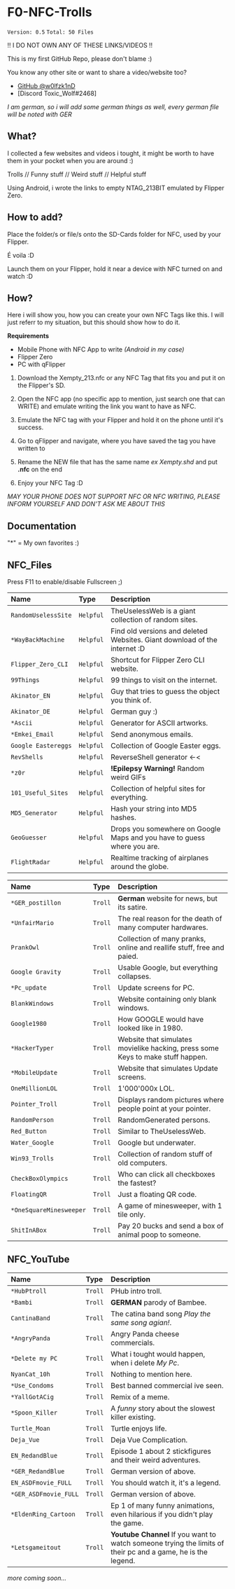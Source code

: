 # F0-NFC-Trolls

`Version: 0.5`
  `Total: 50 Files`

!! I DO NOT OWN ANY OF THESE LINKS/VIDEOS !!

This is my first GitHub Repo, please don't blame :)

You know any other site or want to share a video/website too?

- [GitHub @w0lfzk1nD](https://github.com/w0lfzk1n)
- [Discord Toxic_Wolf#2468]

*I am german, so i will add some german things as well, every german file will be noted with GER*

## What?

I collected a few websites and videos i tought, it might be worth to have them in your pocket when you are around :)

Trolls // Funny stuff // Weird stuff // Helpful stuff

Using Android, i wrote the links to empty NTAG_213BIT emulated by Flipper Zero.

## How to add?
Place the folder/s or file/s onto the SD-Cards folder for NFC, used by your Flipper.

É voila :D 

Launch them on your Flipper, hold it near a device with NFC turned on and watch :D 

## How?

Here i will show you, how you can create your own NFC Tags like this. I will just referr to my situation, but this should show how to do it.

**Requirements**

- Mobile Phone with NFC App to write    *(Android in my case)*
- Flipper Zero
- PC with qFlipper

1. Download the Xempty_213.nfc or any NFC Tag that fits you and put it on the Flipper's SD.

2. Open the NFC app (no specific app to mention, just search one that can WRITE) and emulate writing the link you want to have as NFC.

3. Emulate the NFC tag with your Flipper and hold it on the phone until it's success.

4. Go to qFlipper and navigate, where you have saved the tag you have written to

5. Rename the NEW file that has the same name *ex Xempty.shd* and put **.nfc** on the end

6. Enjoy your NFC Tag :D

*MAY YOUR PHONE DOES NOT SUPPORT NFC OR NFC WRITING, PLEASE INFORM YOURSELF AND DON'T ASK ME ABOUT THIS*

## Documentation

"*" = My own favorites :)

## NFC_Files

Press F11 to enable/disable Fullscreen ;)

| Name      | Type     | Description                |
| :-------- | :------- | :------------------------- |
| `RandomUselessSite` | `Helpful` | TheUselessWeb is a giant collection of random sites. |
| `*WayBackMachine` | `Helpful` | Find old versions and deleted Websites. Giant download of the internet :D |
| `Flipper_Zero_CLI` | `Helpful` | Shortcut for Flipper Zero CLI website. |
| `99Things` | `Helpful` | 99 things to visit on the internet. |
| `Akinator_EN` | `Helpful` | Guy that tries to guess the object you think of. |
| `Akinator_DE` | `Helpful` | German guy :) |
| `*Ascii` | `Helpful` | Generator for ASCII artworks. |
| `*Emkei_Email` | `Helpful` | Send anonymous emails. |
| `Google Eastereggs` | `Helpful` | Collection of Google Easter eggs. |
| `RevShells` | `Helpful` | ReverseShell generator <-< |
| `*z0r` | `Helpful` | **!Epilepsy Warning!** Random weird GIFs|
| `101_Useful_Sites` | `Helpful` | Collection of helpful sites for everything. |
| `MD5_Generator` | `Helpful` | Hash your string into MD5 hashes. |
| `GeoGuesser` | `Helpful` | Drops you somewhere on Google Maps and you have to guess where you are.|
| `FlightRadar` | `Helpful` | Realtime tracking of airplanes around the globe.|

| Name      | Type     | Description                |
| :-------- | :------- | :------------------------- |
| `*GER_postillon` | `Troll` | **German** website for news, but its satire. |
| `*UnfairMario` | `Troll` | The real reason for the death of many computer hardwares. |
| `PrankOwl` | `Troll` | Collection of many pranks, online and reallife stuff, free and paied. |
| `Google Gravity` | `Troll` | Usable Google, but everything collapses. |
| `*Pc_update` | `Troll` | Update screens for PC. |
| `BlankWindows` | `Troll` | Website containing only blank windows. |
| `Google1980` | `Troll` | How GOOGLE would have looked like in 1980. |
| `*HackerTyper` | `Troll` | Website that simulates movielike hacking, press some Keys to make stuff happen. |
| `*MobileUpdate` | `Troll` | Website that simulates Update screens. |
| `OneMillionLOL` | `Troll` | 1'000'000x LOL. |
| `Pointer_Troll` | `Troll` | Displays random pictures where people point at your pointer. |
| `RandomPerson` | `Troll` | RandomGenerated persons. |
| `Red_Button` | `Troll` | Similar to TheUselessWeb. |
| `Water_Google` | `Troll` | Google but underwater. |
| `Win93_Trolls` | `Troll` | Collection of random stuff of old computers. |
| `CheckBoxOlympics` | `Troll` | Who can click all checkboxes the fastest? |
| `FloatingQR` | `Troll` | Just a floating QR code. |
| `*OneSquareMinesweeper` | `Troll` | A game of minesweeper, with 1 tile only. |
| `ShitInABox` | `Troll` | Pay 20 bucks and send a box of animal poop to someone. |


## NFC_YouTube

| Name      | Type     | Description                |
| :-------- | :------- | :------------------------- |
| `*HubPtroll` | `Troll` | PHub intro troll. |
| `*Bambi` | `Troll` | **GERMAN** parody of Bambee. |
| `CantinaBand` | `Troll` | The catina band song *Play the same song agian!*. |
| `*AngryPanda` | `Troll` | Angry Panda cheese commercials. |
| `*Delete my PC` | `Troll` | What i tought would happen, when i delete *My Pc*. |
| `NyanCat_10h` | `Troll` | Nothing to mention here. |
| `*Use_Condoms` | `Troll` | Best banned commercial ive seen. |
| `*YallGotACig` | `Troll` | Remix of a meme. |
| `*Spoon_Killer` | `Troll` | A *funny* story about the slowest killer existing. |
| `Turtle_Moan` | `Troll` | Turtle enjoys life. |
| `Deja_Vue` | `Troll` | Deja Vue Complication. |
| `EN_RedandBlue` | `Troll` | Episode 1 about 2 stickfigures and their weird adventures. |
| `*GER_RedandBlue` | `Troll` | German version of above. |
| `EN_ASDFmovie_FULL` | `Troll` | You should watch it, it's a legend. |
| `*GER_ASDFmovie_FULL` | `Troll` | German version of above. |
| `*EldenRing_Cartoon` | `Troll` | Ep 1 of many funny animations, even hilarious if you didn't play the game. |
| `*Letsgameitout` | `Troll` | **Youtube Channel** If you want to watch someone trying the limits of their pc and a game, he is the legend. |

*more coming soon...*
